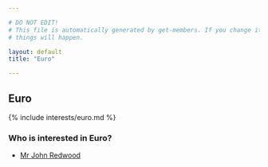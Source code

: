 ```yaml
---

# DO NOT EDIT!
# This file is automatically generated by get-members. If you change it, bad
# things will happen.

layout: default
title: "Euro"

---
```


## Euro

{% include interests/euro.md %}

### Who is interested in Euro?


* [Mr John Redwood](/members/mr-john-redwood.html)
